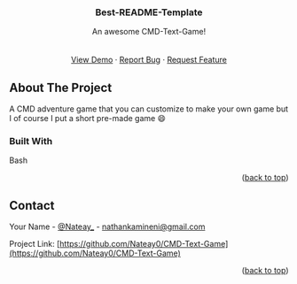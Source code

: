 <a name="readme-top"></a>



<h3 align="center">Best-README-Template</h3>

  <p align="center">
    An awesome CMD-Text-Game!
    <br />
    <br />
    <br />
    <a href="https://github.com/Nateay0/CMD-Text-Game">View Demo</a>
    ·
    <a href="https://github.com/Nateay0/CMD-Text-Game/issues">Report Bug</a>
    ·
    <a href="https://github.com/Nateay0/CMD-Text-Game/issues">Request Feature</a>
  </p>
</div>



<!-- ABOUT THE PROJECT -->
## About The Project

A CMD adventure game that you can customize to make your own game but I of course I put a short pre-made game :smile:


### Built With

Bash


<p align="right">(<a href="#readme-top">back to top</a>)</p>



<!-- CONTACT -->
## Contact

Your Name - [@Nateay_](https://twitter.com/Nateay_) - nathankamineni@gmail.com

Project Link: [https://github.com/Nateay0/CMD-Text-Game](https://github.com/Nateay0/CMD-Text-Game)

<p align="right">(<a href="#readme-top">back to top</a>)</p>



